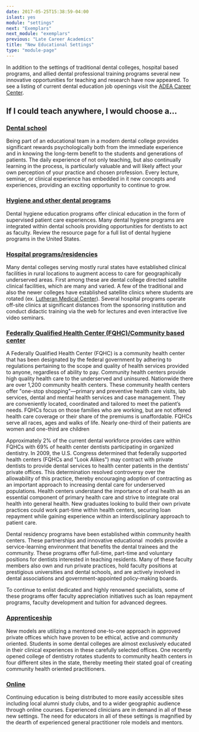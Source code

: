 ```yaml
---
date: 2017-05-25T15:38:59-04:00
islast: yes
module: "settings"
next: "Exemplars"
next_module: "exemplars"
previous: "Late Career Academics"
title: "New Educational Settings"
type: "module-page"
---
```


In addition to the settings of traditional dental colleges, hospital based programs, and allied dental professional training programs several new innovative opportunities for teaching and research have now appeared. To see a listing of current dental education job openings visit the <a href="http://www.adea.org/Secondary.aspx?id=17139" target="_blank">ADEA Career Center</a>.

<h2 class="question_intro_header">If I could teach anywhere, I would choose a...</h2>
  <div class="panel-group" id="accordion">
    <div class="panel panel-default">
      <div class="panel-heading">
        <h3 class="panel-title">
          <a data-toggle="collapse" href="#collapse1" class="collapsed">Dental school</a>
        </h3>
      </div>
      <div id="collapse1" class="panel-collapse collapse">
        <div class="panel-body">
<p>Being part of an educational team in a modern dental college provides significant rewards psychologically both from the immediate experience and in knowing the long-term benefit to the students and generations of patients. The daily experience of not only teaching, but also continually learning in the process, is particularly valuable and will likely affect your own perception of your practice and chosen profession. Every lecture, seminar, or clinical experience has embedded in it new concepts and experiences, providing an exciting opportunity to continue to grow.</p>
        </div>
      </div>
    </div>
    <div class="panel panel-default">
      <div class="panel-heading">
        <h3 class="panel-title">
          <a data-toggle="collapse" href="#collapse2" class="collapsed">Hygiene and other dental programs</a>
        </h3>
      </div>
      <div id="collapse2" class="panel-collapse collapse">
        <div class="panel-body">
<p>Dental hygiene education programs offer clinical education in the form of supervised patient care experiences. Many dental hygiene programs are integrated within dental schools providing opportunities for dentists to act as faculty. Review the resource page for a full list of dental hygiene programs in the United States.</p>
        </div>
      </div>
    </div>
    <div class="panel panel-default">
      <div class="panel-heading">
        <h3 class="panel-title">
          <a data-toggle="collapse" href="#collapse3" class="collapsed">Hospital programs/residencies</a>
        </h3>
      </div>
      <div id="collapse3" class="panel-collapse collapse">
        <div class="panel-body">
<p>Many dental colleges serving mostly rural states have established clinical facilities in rural locations to augment access to care for geographically underserved areas. First among these are dental college directed satellite clinical facilities, which are many and varied. A few of the traditional and also the newer colleges have established satellite clinics where students are rotated (ex. <a href="http://www.lutheranmedicalcenter.com/" target="_blank">Lutheran Medical Center</a>). Several hospital programs operate off-site clinics at significant distances from the sponsoring institution and conduct didactic training via the web for lectures and even interactive live video seminars.</p>
        </div>
      </div>
    </div>
    <div class="panel panel-default">
      <div class="panel-heading">
        <h3 class="panel-title">
          <a data-toggle="collapse" href="#collapse4" class="collapsed">Federally Qualified Health Center (FQHC)/Community based center</a>
        </h3>
      </div>
      <div id="collapse4" class="panel-collapse collapse">
        <div class="panel-body">
<p>A Federally Qualified Health Center (FQHC) is a community health center that has been designated by the federal government by adhering to regulations pertaining to the scope and quality of health services provided to anyone, regardless of ability to pay. Community health centers provide high quality health care to the underserved and uninsured. Nationwide there are over 1,200 community health centers. These community health centers offer "one-stop shopping"—primary and preventive health care visits, lab services, dental and mental health services and case management. They are conveniently located, coordinated and tailored to meet the patient’s needs. FQHCs focus on those families who are working, but are not offered health care coverage or their share of the premiums is unaffordable. FQHCs serve all races, ages and walks of life. Nearly one-third of their patients are women and one-third are children</p><p>Approximately 2% of the current dental workforce provides care within FQHCs with 69% of health center dentists participating in organized dentistry. In 2009, the U.S. Congress determined that federally supported health centers (FQHCs and "Look Alikes") may contract with private dentists to provide dental services to health center patients in the dentists’ private offices. This determination resolved controversy over the allowability of this practice, thereby encouraging adoption of contracting as an important approach to increasing dental care for underserved populations. Health centers understand the importance of oral health as an essential component of primary health care and strive to integrate oral health into general health. New graduates looking to build their own private practices could work part-time within health centers, securing loan repayment while gaining experience within an interdisciplinary approach to patient care.</p><p>Dental residency programs have been established within community health centers. These partnerships and innovative educational  models provide a service-learning environment that benefits the dental trainees and the community. These programs offer full-time, part-time and voluntary positions for dentists interested in teaching residents. Many of these faculty members also own and run private practices, hold faculty positions at prestigious universities and dental schools, and are actively involved in dental associations and government-appointed policy-making boards.</p><p>To continue to enlist dedicated and highly renowned specialists, some of these programs offer faculty appreciation initiatives such as loan repayment programs, faculty development and tuition for advanced degrees.</p>
        </div>
      </div>
    </div>
    <div class="panel panel-default">
      <div class="panel-heading">
        <h3 class="panel-title">
          <a data-toggle="collapse" href="#collapse5" class="collapsed">Apprenticeship</a>
        </h3>
      </div>
      <div id="collapse5" class="panel-collapse collapse">
        <div class="panel-body">
<p>New models are utilizing a mentored one-to-one approach in approved private offices which have proven to be ethical, active and community oriented. Students in some dental colleges are almost exclusively educated in their clinical experiences in these carefully selected offices. One recently opened college of dentistry rotates students to community health centers in four different sites in the state, thereby meeting their stated goal of creating community health oriented practitioners.</p>
        </div>
      </div>
    </div>
    <div class="panel panel-default">
      <div class="panel-heading">
        <h3 class="panel-title">
          <a data-toggle="collapse" href="#collapse6" class="collapsed">Online</a>
        </h3>
      </div>
      <div id="collapse6" class="panel-collapse collapse">
        <div class="panel-body">
<p>Continuing education is being distributed to more easily accessible sites including local alumni study clubs, and to a wider geographic audience through online courses. Experienced clinicians are in demand in all of these new settings. The need for educators in all of these settings is magnified by the dearth of experienced general practitioner role models and mentors.</p>
        </div>
      </div>
    </div>
  </div> 
